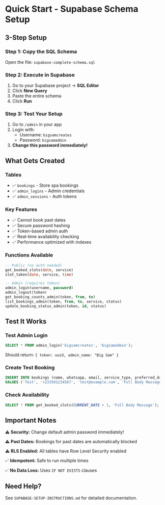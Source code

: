 # Quick Start - Supabase Schema Setup

## 3-Step Setup

### Step 1: Copy the SQL Schema
Open the file: `supabase-complete-schema.sql`

### Step 2: Execute in Supabase
1. Go to your Supabase project → **SQL Editor**
2. Click **New Query**
3. Paste the entire schema
4. Click **Run**

### Step 3: Test Your Setup
1. Go to `/admin` in your app
2. Login with:
   - Username: `bigsamcreates`
   - Password: `bigsamadmin`
3. **Change this password immediately!**

## What Gets Created

### Tables
- ✅ `bookings` - Store spa bookings
- ✅ `admin_logins` - Admin credentials
- ✅ `admin_sessions` - Auth tokens

### Key Features
- ✅ Cannot book past dates
- ✅ Secure password hashing
- ✅ Token-based admin auth
- ✅ Real-time availability checking
- ✅ Performance optimized with indexes

### Functions Available
```sql
-- Public (no auth needed)
get_booked_slots(date, service)
slot_taken(date, service, time)

-- Admin (requires token)
admin_login(username, password)
admin_logout(token)
get_booking_counts_admin(token, from, to)
list_bookings_admin(token, from, to, service, status)
update_booking_status_admin(token, id, status)
```

## Test It Works

### Test Admin Login
```sql
SELECT * FROM admin_login('bigsamcreates', 'bigsamadmin');
```
Should return: `{ token: uuid, admin_name: "Big Sam" }`

### Create Test Booking
```sql
INSERT INTO bookings (name, whatsapp, email, service_type, preferred_date, preferred_time)
VALUES ('Test', '+233501234567', 'test@example.com', 'Full Body Massage', CURRENT_DATE + 1, '14:00');
```

### Check Availability
```sql
SELECT * FROM get_booked_slots(CURRENT_DATE + 1, 'Full Body Massage');
```

## Important Notes

⚠️ **Security:** Change default admin password immediately!

⚠️ **Past Dates:** Bookings for past dates are automatically blocked

⚠️ **RLS Enabled:** All tables have Row Level Security enabled

✅ **Idempotent:** Safe to run multiple times

✅ **No Data Loss:** Uses `IF NOT EXISTS` clauses

## Need Help?

See `SUPABASE-SETUP-INSTRUCTIONS.md` for detailed documentation.
